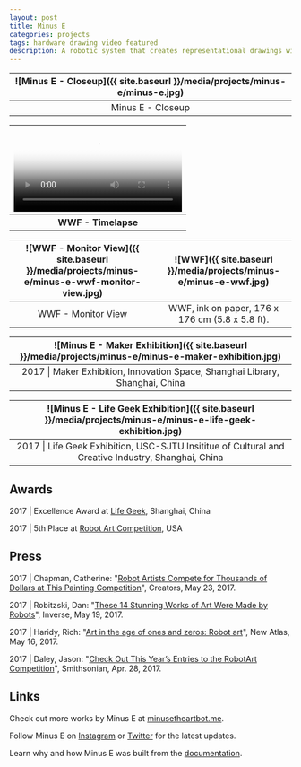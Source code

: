 ```yaml
---
layout: post
title: Minus E
categories: projects
tags: hardware drawing video featured
description: A robotic system that creates representational drawings with scribbles.
---
```


![Minus E - Closeup]({{ site.baseurl }}/media/projects/minus-e/minus-e.jpg) |
:----------: |
Minus E - Closeup |

<table style="width: 100%;">
  <thead><tr><th>
    <video controls width="100%" preload="auto" poster="{{ site.baseurl }}/media/projects/minus-e/minus-e-wwf-timelapse.jpg">
      <source src="{{ site.baseurl }}/media/projects/minus-e/minus-e-wwf-timelapse.mp4" type='video/mp4'>
    </video>
  </th></tr></thead>
  <tbody><tr style="text-align: center;"><th>
    WWF - Timelapse
  </th></tr></tbody>
</table>

![WWF - Monitor View]({{ site.baseurl }}/media/projects/minus-e/minus-e-wwf-monitor-view.jpg) | ![WWF]({{ site.baseurl }}/media/projects/minus-e/minus-e-wwf.jpg)
:----------: | :----------:
WWF - Monitor View | WWF, ink on paper, 176 x 176 cm (5.8 x 5.8 ft).

![Minus E - Maker Exhibition]({{ site.baseurl }}/media/projects/minus-e/minus-e-maker-exhibition.jpg) |
:----------: |
2017 \| Maker Exhibition, Innovation Space, Shanghai Library, Shanghai, China |

![Minus E - Life Geek Exhibition]({{ site.baseurl }}/media/projects/minus-e/minus-e-life-geek-exhibition.jpg) |
:----------: |
2017 \| Life Geek Exhibition, USC-SJTU Insititue of Cultural and Creative Industry, Shanghai, China |

## Awards

2017 \| Excellence Award at [Life Geek](http://www.manamana.net/lifegeek/21), Shanghai, China

2017 \| 5th Place at [Robot Art Competition](https://robotart.org/2017-winners/), USA

## Press

2017 \| Chapman, Catherine: "[Robot Artists Compete for Thousands of Dollars at This Painting Competition](https://creators.vice.com/en_au/article/xwqk3n/robot-artists-compete-for-thousands-of-dollars-at-this-painting-competition)", Creators, May 23, 2017.

2017 \| Robitzski, Dan: "[These 14 Stunning Works of Art Were Made by Robots](https://www.inverse.com/article/31847-2017-robot-art-competition-winners)", Inverse, May 19, 2017.

2017 \| Haridy, Rich: "[Art in the age of ones and zeros: Robot art](https://newatlas.com/art-ones-and-zeros-robotart-painting/49538/)", New Atlas, May 16, 2017.

2017 \| Daley, Jason: "[Check Out This Year’s Entries to the RobotArt Competition](https://www.smithsonianmag.com/smart-news/check-out-entries-years-robotart-competition-180963071/#PibviKXRXsyu1Sq7.99)", Smithsonian, Apr. 28, 2017.

## Links

Check out more works by Minus E at [minusetheartbot.me](http://minusetheartbot.me).

Follow Minus E on [Instagram](https://instagram.com/minusetheartbot) or [Twitter](https://twitter.com/minusetheartbot) for the latest updates.

Learn why and how Minus E was built from the [documentation](https://jackbdu.wordpress.com/category/ima-capstone/).

